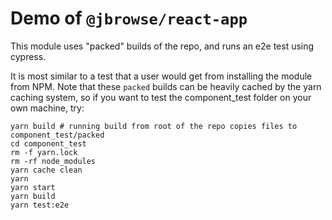 # Demo of `@jbrowse/react-app`

This module uses "packed" builds of the repo, and runs an e2e test using
cypress.

It is most similar to a test that a user would get from installing the module
from NPM. Note that these `packed` builds can be heavily cached by the yarn
caching system, so if you want to test the component_test folder on your own
machine, try:

```
yarn build # running build from root of the repo copies files to component_test/packed
cd component_test
rm -f yarn.lock
rm -rf node_modules
yarn cache clean
yarn
yarn start
yarn build
yarn test:e2e
```
